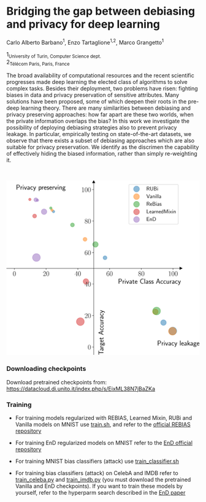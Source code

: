 # Bridging the gap between debiasing and privacy for deep learning

Carlo Alberto Barbano<sup>1</sup>, Enzo Tartaglione<sup>1,2</sup>, Marco Grangetto<sup>1</sup>

1<sub>University of Turin, Computer Science dept.</sub><br>
2<sub>Télécom Paris, Paris, France</sub>
<br/>

<p>
The broad availability of computational resources and the recent scientific progresses made deep learning the elected class of algorithms to solve complex tasks.  
Besides their deployment, two problems have risen: fighting biases in data and privacy preservation of sensitive attributes. 
Many solutions have been proposed, some of which deepen their roots in the pre-deep learning theory.
There are many similarities between debiasing and privacy preserving approaches: how far apart are these two worlds, when the private information overlaps the bias?
In this work we investigate the possibility of deploying debiasing strategies also to prevent privacy leakage. In particular, empirically testing on state-of-the-art datasets, we observe that there exists a subset of debiasing approaches which are also suitable for privacy preservation. We identify as the discrimen the capability of effectively hiding the biased information, rather than simply re-weighting it.
</p><br/>

![scatter](resources/scatter.png)

### Downloading checkpoints

Download pretrained checkpoints from: https://datacloud.di.unito.it/index.php/s/EixML38N7jBaZKa

### Training


- For training models regularized with REBIAS, Learned Mixin, RUBi and Vanilla models on MNIST use [train.sh](https://github.com/EIDOSlab/bridging-debiasing-privacy-deep-learning/blob/master/train.sh), and refer to the [official REBIAS repository](https://github.com/clovaai/rebias)

- For training EnD regularized models on MNIST refer to the [EnD official repository](https://github.com/EIDOSlab/entangling-disentangling-bias)

- For training MNIST bias classifiers (attack) use [train_classifier.sh](https://github.com/EIDOSlab/bridging-debiasing-privacy-deep-learning/blob/master/train_classifier.sh)

- For training bias classifiers (attack) on CelebA and IMDB refer to [train_celeba.py](https://github.com/EIDOSlab/bridging-debiasing-privacy-deep-learning/blob/master/train_celeba.py) and [train_imdb.py](https://github.com/EIDOSlab/bridging-debiasing-privacy-deep-learning/blob/master/train_imdb.py) (you must download the pretrained Vanilla and EnD checkpoints). If you want to train these models by yourself, refer to the hyperparm search described in the [EnD paper](https://openaccess.thecvf.com/content/CVPR2021/html/Tartaglione_EnD_Entangling_and_Disentangling_Deep_Representations_for_Bias_Correction_CVPR_2021_paper.html)